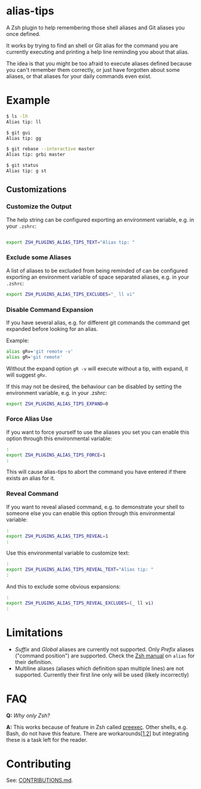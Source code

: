 # alias-tips

A Zsh plugin to help remembering those shell aliases and Git aliases you once
defined.

It works by trying to find an shell or Git alias for the command you are
currently executing and printing a help line reminding you about that alias.

The idea is that you might be too afraid to execute aliases defined because you
can't remember them correctly, or just have forgotten about some aliases, or
that aliases for your daily commands even exist.


# Example

```sh
$ ls -lh
Alias tip: ll

$ git gui
Alias tip: gg

$ git rebase --interactive master
Alias tip: grbi master

$ git status
Alias tip: g st
```


## Customizations

### Customize the Output

The help string can be configured exporting an environment variable, e.g. in
your `.zshrc`:

```sh

export ZSH_PLUGINS_ALIAS_TIPS_TEXT="Alias tip: "
```


### Exclude some Aliases

A list of aliases to be excluded from being reminded of can be configured
exporting an environment variable of space separated aliases, e.g. in your
`.zshrc`:

```sh
export ZSH_PLUGINS_ALIAS_TIPS_EXCLUDES="_ ll vi"
```


### Disable Command Expansion

If you have several alias, e.g. for different git commands the command get
expanded before looking for an alias.

Example:

```sh
alias gRv='git remote -v'
alias gR='git remote'
```

Without the expand option `gR -v` will execute without a tip, with expand, it
will suggest `gRv`.

If this may not be desired, the behaviour can be disabled by setting the
environment variable, e.g. in your .zshrc:

```sh
export ZSH_PLUGINS_ALIAS_TIPS_EXPAND=0

```


### Force Alias Use

If you want to force yourself to use the aliases you set you can enable this
option through this environmental variable:

```sh
:
export ZSH_PLUGINS_ALIAS_TIPS_FORCE=1
:
```

This will cause alias-tips to abort the command you have entered if there exists
an alias for it.


### Reveal Command

If you want to reveal aliased command, e.g. to demonstrate your shell to someone else
you can enable this option through this environmental variable:

```sh
:
export ZSH_PLUGINS_ALIAS_TIPS_REVEAL=1
:
```

Use this environmental variable to customize text:

``````sh
:
export ZSH_PLUGINS_ALIAS_TIPS_REVEAL_TEXT="Alias tip: "
:
``````

And this to exclude some obvious expansions:

``````sh
:
export ZSH_PLUGINS_ALIAS_TIPS_REVEAL_EXCLUDES=(_ ll vi)
:
``````



# Limitations

- *Suffix* and *Global* aliases are currently not supported. Only *Prefix*
  aliases ("command position") are supported. Check the
  [Zsh manual](http://zsh.sourceforge.net/Doc/Release/Shell-Builtin-Commands.html#Shell-Builtin-Commands)
  on `alias` for their definition.
- Multiline aliases (aliases which definition span multiple lines) are not
  supported. Currently their first line only will be used (likely incorrectly)


# FAQ

**Q:** *Why only Zsh?*

**A:** This works because of feature in Zsh called
[preexec](http://zsh.sourceforge.net/Doc/Release/Functions.html). Other shells,
e.g. Bash, do not have this feature. There are
workarounds[[1](https://github.com/rcaloras/bash-preexec),[2](http://www.twistedmatrix.com/users/glyph/preexec.bash.txt)]
but integrating these is a task left for the reader.

# Contributing

See: [CONTRIBUTIONS.md](CONTRIBUTIONS.md).

